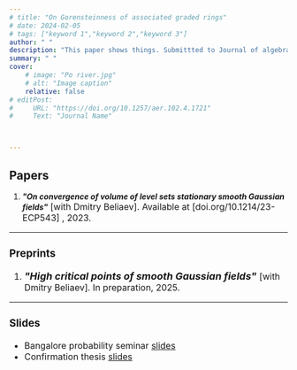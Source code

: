 ```yaml
---
# title: "On Gorensteinness of associated graded rings" 
# date: 2024-02-05
# tags: ["keyword 1","keyword 2","keyword 3"]
author: " "
description: "This paper shows things. Submittted to Journal of algebra February 2024." 
summary: " " 
cover:
    # image: "Po river.jpg"
    # alt: "Image caption"
    relative: false
# editPost:
#     URL: "https://doi.org/10.1257/aer.102.4.1721"
#     Text: "Journal Name"



---
```

## Papers
<ol>
<li><em><strong>"On convergence of volume of level sets stationary smooth Gaussian fields"</strong></em><font size="3"> [with Dmitry Beliaev]. Available at [doi.org/10.1214/23-ECP543] , 2023. </li>

</ol>

---
### Preprints
<ol>
<li><em><font size="4"><strong>"High critical points of smooth Gaussian fields"</strong></em> <font size="3"> [with Dmitry Beliaev]. In preparation, 2025.</li>

</ol>

---
### Slides

+ Bangalore probability seminar [slides](https://akshay-hegde-math.github.io/BPS-slides.pdf)
+ Confirmation thesis [slides](https://akshay-hegde-math.github.io/Confirmation-slides.pdf)
